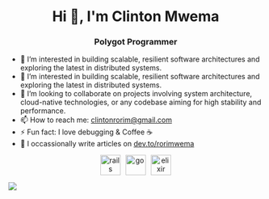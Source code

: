 <h1 align="center">Hi 👋, I'm Clinton Mwema</h1>
<h3 align="center">Polygot Programmer</h3>





- 👀 I’m interested in building scalable, resilient software architectures and exploring the latest in distributed systems. 
- 🌱 I’m interested in building scalable, resilient software architectures and exploring the latest in distributed systems. 
- 💞️ I’m looking to collaborate on projects involving system architecture, cloud-native technologies, or any codebase aiming for high stability and performance. 
- 📫 How to reach me: clintonrorim@gmail.com
- ⚡ Fun fact: I love debugging & Coffee ☕️
- 📝 I occassionally write articles on [dev.to/rorimwema](https://dev.to/rorimwema) 

<!-- BLOG-POST-LIST:START -->

<!-- BLOG-POST-LIST:END -->
<div style="display: flex; justify-content: center; gap: 10px">
    <div align="center">
        <img
            src="https://cdn.jsdelivr.net/gh/devicons/devicon@latest/icons/rails/rails-plain-wordmark.svg"
            alt="rails"
            width="40"
            height="40"
        />
    </div>
    <div align="center">
        <img
            src="https://cdn.jsdelivr.net/gh/devicons/devicon@latest/icons/go/go-original-wordmark.svg"
            alt="go"
            width="40"
            height="40"
        />
    </div>
    <div align="center">
        <img
            src="https://cdn.jsdelivr.net/gh/devicons/devicon@latest/icons/elixir/elixir-original-wordmark.svg"
            alt="elixir"
            width="40"
            height="40"
        />
    </div>
</div>
 

<!---
rorimwema/rorimwema is a ✨ special ✨ repository because its `README.md` (this file) appears on your GitHub profile.
You can click the Preview link to take a look at your changes.
--->
![](https://komarev.com/ghpvc/?username=rorimwema)
